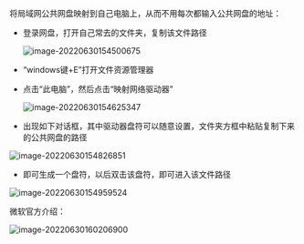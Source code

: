 将局域网公共网盘映射到自己电脑上，从而不用每次都输入公共网盘的地址：



- 登录网盘，打开自己常去的文件夹，复制该文件路径

  ![image-20220630154500675](C:\Users\Administrator\AppData\Roaming\Typora\typora-user-images\image-20220630154500675.png)

- “windows键+E”打开文件资源管理器

- 点击“此电脑”，然后点击“映射网络驱动器”

  ![image-20220630154625347](C:\Users\Administrator\AppData\Roaming\Typora\typora-user-images\image-20220630154625347.png)

- 出现如下对话框，其中驱动器盘符可以随意设置，文件夹方框中粘贴复制下来的公共网盘的路径

![image-20220630154826851](C:\Users\Administrator\AppData\Roaming\Typora\typora-user-images\image-20220630154826851.png)

- 即可生成一个盘符，以后双击该盘符，即可进入该文件路径

![image-20220630154959524](C:\Users\Administrator\AppData\Roaming\Typora\typora-user-images\image-20220630154959524.png)

微软官方介绍：

![image-20220630160206900](E:\文档\GitHub\Notiz\局域网公共网盘映射到自己电脑上.assets\image-20220630160206900.png)